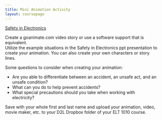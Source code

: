 ```yaml
---
title: Mini Animation Activity
layout: coursepage
---
```


[Safety in Electronics](/resources/Safety-in-electronics.pptx)

Create a goanimate.com video story or use a software support that is equivalent.  
Utilize the example situations in the Safety in Electronics ppt presentation to create your animation. You can also create your own characters or story lines.

Some questions to consider when creating your animation: 

- Are you able to differentiate between an accident, an unsafe act, and an unsafe condition? 
- What can you do to help prevent accidents? 
- What special precautions should you take when working with electricity?

Save with your whole first and last name and upload your animation, video, movie maker, etc. to your D2L Dropbox folder of your ELT 1010 course.
